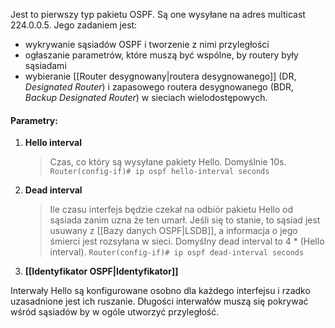 Jest to pierwszy typ pakietu OSPF. Są one wysyłane na adres multicast 224.0.0.5. Jego zadaniem jest:
- wykrywanie sąsiadów OSPF i tworzenie z nimi przyległości
- ogłaszanie parametrów, które muszą być wspólne, by routery były sąsiadami
- wybieranie [[Router desygnowany|routera desygnowanego]] (DR, *Designated Router*) i zapasowego routera desygnowanego (BDR, *Backup Designated Router*) w sieciach wielodostępowych. 

#### Parametry:
1. **Hello interval**
   >Czas, co który są wysyłane pakiety Hello. Domyślnie 10s.
   >`Router(config-if)# ip ospf hello-interval seconds`
2. **Dead interval**
   >Ile czasu interfejs będzie czekał na odbiór pakietu Hello od sąsiada zanim uzna że ten umarł. Jeśli się to stanie, to sąsiad jest usuwany z [[Bazy danych OSPF|LSDB]], a informacja o jego śmierci jest rozsyłana w sieci. Domyślny dead interval to 4 * (Hello interval).
   >`Router(config-if)# ip ospf dead-interval seconds`
3. **[[Identyfikator OSPF|Identyfikator]]**

Interwały Hello są konfigurowane osobno dla każdego interfejsu i rzadko uzasadnione jest ich ruszanie. Długości interwałów muszą się pokrywać wśród sąsiadów by w ogóle utworzyć przyległość.